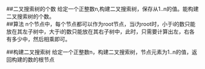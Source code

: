 ##二叉搜索树的个数
给定一个正整数n,构建二叉搜索树，保存从1..n的值。能构建二叉搜索树的个数。  
##算法
n个节点中，每个节点都可以作为root节点，当i为root时，小于i的数只能放在其左子树中，大于i的数只能放在其右子树中，此时，只需要计算出左，右各有多少中，然后相乘即可。  


##构建二叉搜索树
给定一个正整数n，构建二叉搜索树，节点元素为1..n的值，返回构建的数的根节点  
